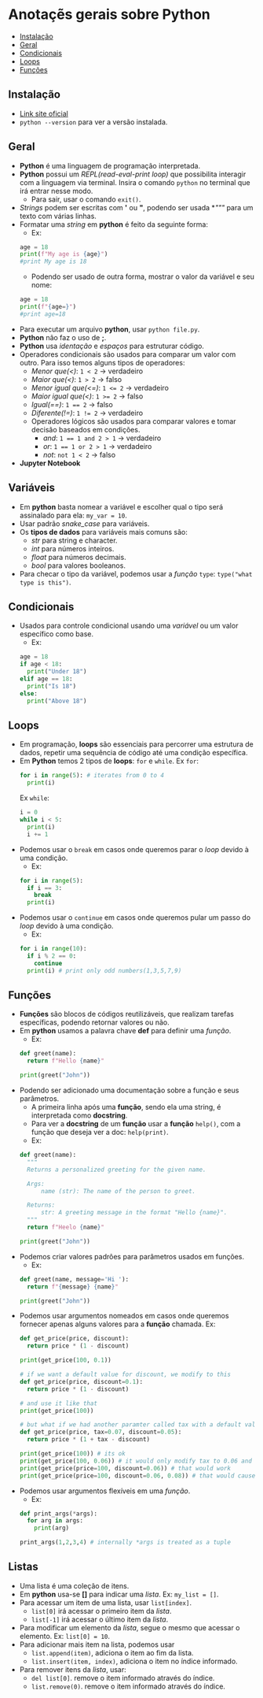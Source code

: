 # Anotaçẽs gerais sobre Python

- [Instalação](#instalação)
- [Geral](#geral)
- [Condicionais](#condicionais)
- [Loops](#loops)
- [Funções](#funcoes)

## Instalação
- [Link site oficial](https://www.python.org/downloads/)
- `python --version` para ver a versão instalada.

## Geral
- **Python** é uma linguagem de programação interpretada.
- **Python** possui um *REPL(read-eval-print loop)* que possibilita interagir com a linguagem via terminal. Insira o comando `python` no terminal que irá entrar nesse modo.
  - Para sair, usar o comando `exit()`.
- *Strings* podem ser escritas com **'** ou **"**, podendo ser usada **"""* para um texto com várias linhas.
- Formatar uma *string* em **python** é feito da seguinte forma:
  - Ex:
  ```python
  age = 18
  print(f"My age is {age}")
  #print My age is 18
  ```
  - Podendo ser usado de outra forma, mostrar o valor da variável e seu nome:
  ```python
  age = 18
  print(f"{age=}")
  #print age=18
  ```
- Para executar um arquivo **python**, usar `python file.py`.
- **Python** não faz o uso de **;**.
- **Python** usa *identação* e *espaços* para estruturar código.
- Operadores condicionais são usados para comparar um valor com outro. Para isso temos alguns tipos de operadores:
  - *Menor que(<)*: `1 < 2` -> verdadeiro
  - *Maior que(<)*: `1 > 2` -> falso
  - *Menor igual que(<=)*: `1 <= 2` -> verdadeiro
  - *Maior igual que(<)*: `1 >= 2` -> falso
  - *Igual(==)*: `1 == 2` -> falso
  - *Diferente(!=)*: `1 != 2` -> verdadeiro
  - Operadores lógicos são usados para comparar valores e tomar decisão baseados em condições.
    - *and*: `1 == 1 and 2 > 1` -> verdadeiro
    - *or*: `1 == 1 or 2 > 1` -> verdadeiro
    - *not*: `not 1 < 2` -> falso
- **Jupyter Notebook**

## Variáveis
- Em **python** basta nomear a variável e escolher qual o tipo será assinalado para ela: `my_var = 10`.
- Usar padrão *snake_case* para variáveis.
- Os **tipos de dados** para variáveis mais comuns são:
  - *str* para string e character.
  - *int* para números inteiros.
  - *float* para números decimais.
  - *bool* para valores booleanos.
- Para checar o tipo da variável, podemos usar a *função* `type`: `type("what type is this")`.

## Condicionais
- Usados para controle condicional usando uma *variável* ou um valor específico como base.
  - Ex:
  ```python
  age = 18
  if age < 18:
    print("Under 18")
  elif age == 18:
    print("Is 18")
  else:
    print("Above 18")

## Loops
- Em programação, **loops** são essenciais para percorrer uma estrutura de dados, repetir uma sequência de código até uma condição específica.
- Em **Python** temos 2 tipos de **loops**: `for` e `while`.
  Ex `for`:
  ```python
  for i in range(5): # iterates from 0 to 4
    print(i)
  ```
  Ex `while`:
  ```python
  i = 0
  while i < 5:
    print(i)
    i += 1
  ```
- Podemos usar o `break` em casos onde queremos parar o *loop* devido à uma condição.
  - Ex:
  ```python
  for i in range(5):
    if i == 3:
      break
    print(i)
  ```
- Podemos usar o `continue` em casos onde queremos pular um passo do *loop* devido à uma condição.
  - Ex:
  ```python
  for i in range(10):
    if i % 2 == 0:
      continue
    print(i) # print only odd numbers(1,3,5,7,9)
  ```

## Funções
- **Funções** são blocos de códigos reutilizáveis, que realizam tarefas específicas, podendo retornar valores ou não.
- Em **python** usamos a palavra chave **def** para definir uma *função*.
  - Ex:
  ```python
  def greet(name):
    return f"Hello {name}"

  print(greet("John"))
  ```
- Podendo ser adicionado uma documentação sobre a função e seus parâmetros.
  - A primeira linha após uma **função**, sendo ela uma string, é interpretada como **docstring**.
  - Para ver a **docstring** de um **função** usar a **função** `help()`, com a função que deseja ver a doc: `help(print)`.
  - Ex:
  ```python
  def greet(name):
    """
    Returns a personalized greeting for the given name.

    Args:
        name (str): The name of the person to greet.

    Returns:
        str: A greeting message in the format "Hello {name}".
    """
    return f"Heelo {name}"

  print(greet("John"))
  ```
- Podemos criar valores padrôes para parâmetros usados em funções.
  - Ex:
  ```python
  def greet(name, message='Hi '):
    return f"{message} {name}"

  print(greet("John"))
  ```
- Podemos usar argumentos nomeados em casos onde queremos fornecer apenas alguns valores para a **função** chamada.
  Ex:
  ```python
  def get_price(price, discount):
    return price * (1 - discount)

  print(get_price(100, 0.1))

  # if we want a default value for discount, we modify to this
  def get_price(price, discount=0.1):
    return price * (1 - discount)

  # and use it like that
  print(get_price(100))

  # but what if we had another paramter called tax with a default value and we wanted to modify only discount value?
  def get_price(price, tax=0.07, discount=0.05):
    return price * (1 + tax - discount)

  print(get_price(100)) # its ok
  print(get_price(100, 0.06)) # it would only modify tax to 0.06 and not discount
  print(get_price(price=100, discount=0.06)) # that would work
  print(get_price(price=100, discount=0.06, 0.08)) # that would cause an error
  ```
- Podemos usar argumentos flexíveis em uma *função*.
  - Ex:
  ```python
  def print_args(*args):
    for arg in args:
      print(arg)

  print_args(1,2,3,4) # internally *args is treated as a tuple
  ```

## Listas
- Uma lista é uma coleção de itens.
- Em **python** usa-se **[]** para indicar uma *lista*. Ex: `my_list = []`.
- Para acessar um item de uma lista, usar `list[index]`.
  - `list[0]` irá acessar o primeiro item da *lista*.
  - `list[-1]` irá acessar o último item da *lista*.
- Para modificar um elemento da *lista*, segue o mesmo que acessar o elemento. Ex: `list[0] = 10`.
- Para adicionar mais item na lista, podemos usar
  - `list.append(item)`, adiciona o item ao fim da lista.
  - `list.insert(item, index)`, adiciona o item no índice informado.
- Para remover itens da *lista*, usar:
  - `del list[0]`. remove o item informado através do índice.
  - `list.remove(0)`. remove o item informado através do índice.
